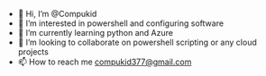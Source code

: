 - 👋 Hi, I’m @Compukid
- 👀 I’m interested in powershell and configuring software
- 🌱 I’m currently learning python and Azure
- 💞️ I’m looking to collaborate on powershell scripting or any cloud projects
- 📫 How to reach me compukid377@gmail.com

<!---
Compukid/Compukid is a ✨ special ✨ repository because its `README.md` (this file) appears on your GitHub profile.
You can click the Preview link to take a look at your changes.
--->
